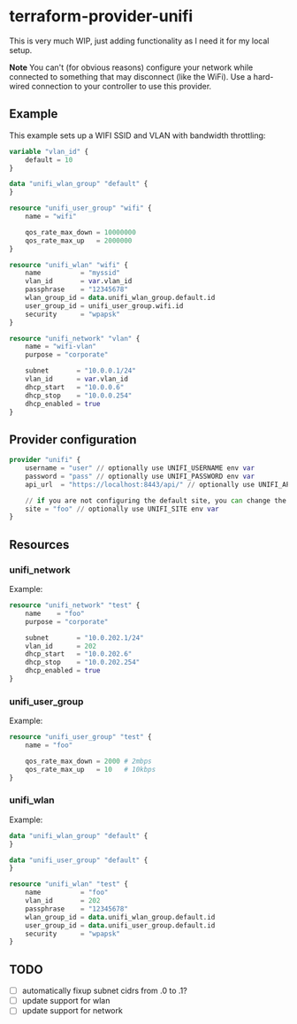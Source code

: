 # terraform-provider-unifi

This is very much WIP, just adding functionality as I need it for my local setup.

**Note** You can't (for obvious reasons) configure your network while connected to something that may disconnect (like the WiFi). Use a hard-wired connection to your controller to use this provider.

## Example

This example sets up a WIFI SSID and VLAN with bandwidth throttling:

```terraform
variable "vlan_id" {
	default = 10
}

data "unifi_wlan_group" "default" {
}

resource "unifi_user_group" "wifi" {
	name = "wifi"

	qos_rate_max_down = 10000000
	qos_rate_max_up   = 2000000
}

resource "unifi_wlan" "wifi" {
	name          = "myssid"
	vlan_id       = var.vlan_id
	passphrase    = "12345678"
	wlan_group_id = data.unifi_wlan_group.default.id
	user_group_id = unifi_user_group.wifi.id
	security      = "wpapsk"
}

resource "unifi_network" "vlan" {
	name = "wifi-vlan"
	purpose = "corporate"

	subnet       = "10.0.0.1/24"
	vlan_id      = var.vlan_id
	dhcp_start   = "10.0.0.6"
	dhcp_stop    = "10.0.0.254"
	dhcp_enabled = true
}
```

## Provider configuration

```terraform
provider "unifi" {
	username = "user" // optionally use UNIFI_USERNAME env var
	password = "pass" // optionally use UNIFI_PASSWORD env var
	api_url  = "https://localhost:8443/api/" // optionally use UNIFI_API env var

	// if you are not configuring the default site, you can change the site
	site = "foo" // optionally use UNIFI_SITE env var
}
```

## Resources

### unifi_network

Example:

```terraform
resource "unifi_network" "test" {
	name    = "foo"
	purpose = "corporate"

	subnet       = "10.0.202.1/24"
	vlan_id      = 202
	dhcp_start   = "10.0.202.6"
	dhcp_stop    = "10.0.202.254"
	dhcp_enabled = true
}
```

### unifi_user_group

Example:

```terraform
resource "unifi_user_group" "test" {
	name = "foo"

	qos_rate_max_down = 2000 # 2mbps
	qos_rate_max_up   = 10   # 10kbps
}
```

### unifi_wlan

Example:

```terraform
data "unifi_wlan_group" "default" {
}

data "unifi_user_group" "default" {
}

resource "unifi_wlan" "test" {
	name          = "foo"
	vlan_id       = 202
	passphrase    = "12345678"
	wlan_group_id = data.unifi_wlan_group.default.id
	user_group_id = data.unifi_user_group.default.id
	security      = "wpapsk"
}
```

## TODO

* [ ] automatically fixup subnet cidrs from .0 to .1?
* [ ] update support for wlan
* [ ] update support for network
